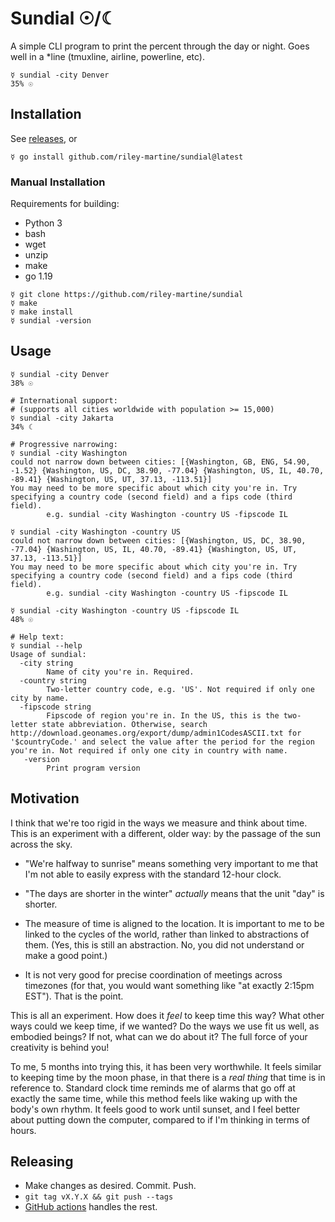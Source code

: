 # Sundial ☉/☾

A simple CLI program to print the percent through the day or night.
Goes well in a \*line (tmuxline, airline, powerline, etc).

```shell
☿ sundial -city Denver
35% ☉
```

## Installation

See [releases](https://github.com/riley-martine/sundial/releases), or

```shell
☿ go install github.com/riley-martine/sundial@latest
```

### Manual Installation

Requirements for building:

- Python 3
- bash
- wget
- unzip
- make
- go 1.19

```shell
☿ git clone https://github.com/riley-martine/sundial
☿ make
☿ make install
☿ sundial -version
```

## Usage

```shell
☿ sundial -city Denver
38% ☉

# International support:
# (supports all cities worldwide with population >= 15,000)
☿ sundial -city Jakarta
34% ☾

# Progressive narrowing:
☿ sundial -city Washington
could not narrow down between cities: [{Washington, GB, ENG, 54.90, -1.52} {Washington, US, DC, 38.90, -77.04} {Washington, US, IL, 40.70, -89.41} {Washington, US, UT, 37.13, -113.51}]
You may need to be more specific about which city you're in. Try specifying a country code (second field) and a fips code (third field).
        e.g. sundial -city Washington -country US -fipscode IL

☿ sundial -city Washington -country US
could not narrow down between cities: [{Washington, US, DC, 38.90, -77.04} {Washington, US, IL, 40.70, -89.41} {Washington, US, UT, 37.13, -113.51}]
You may need to be more specific about which city you're in. Try specifying a country code (second field) and a fips code (third field).
        e.g. sundial -city Washington -country US -fipscode IL

☿ sundial -city Washington -country US -fipscode IL
48% ☉

# Help text:
☿ sundial --help
Usage of sundial:
  -city string
        Name of city you're in. Required.
  -country string
        Two-letter country code, e.g. 'US'. Not required if only one city by name.
  -fipscode string
        Fipscode of region you're in. In the US, this is the two-letter state abbreviation. Otherwise, search http://download.geonames.org/export/dump/admin1CodesASCII.txt for '$countryCode.' and select the value after the period for the region you're in. Not required if only one city in country with name.
   -version
        Print program version
```

## Motivation

I think that we're too rigid in the ways we measure and think about time. This
is an experiment with a different, older way: by the passage of the sun across
the sky.

- "We're halfway to sunrise" means something very important to me that I'm not
  able to easily express with the standard 12-hour clock.

- "The days are shorter in the winter" _actually_ means that the unit "day" is
  shorter.

- The measure of time is aligned to the location. It is important to me to be
  linked to the cycles of the world, rather than linked to abstractions of them.
  (Yes, this is still an abstraction. No, you did not understand or make a good
  point.)

- It is not very good for precise coordination of meetings across timezones (for
  that, you would want something like "at exactly 2:15pm EST"). That is the
  point.

This is all an experiment. How does it _feel_ to keep time this way? What other
ways could we keep time, if we wanted? Do the ways we use fit us well, as
embodied beings? If not, what can we do about it? The full force of your
creativity is behind you!

To me, 5 months into trying this, it has been very worthwhile. It feels similar
to keeping time by the moon phase, in that there is a _real thing_ that time is
in reference to. Standard clock time reminds me of alarms that go off at exactly
the same time, while this method feels like waking up with the body's own
rhythm. It feels good to work until sunset, and I feel better about putting down
the computer, compared to if I'm thinking in terms of hours.

## Releasing

- Make changes as desired. Commit. Push.
- `git tag vX.Y.X && git push --tags`
- [GitHub actions](https://github.com/riley-martine/sundial/actions) handles the
  rest.

<!-- ### Manual releasing -->
<!-- - Install `goreleaser` ([install docs](https://goreleaser.com/install/)). -->
<!-- - `git tag vX.Y.X && git push --tags` -->
<!-- - Set `GITHUB_TOKEN` to a token with `write:packages` -->
<!-- - Run `make release`. -->
